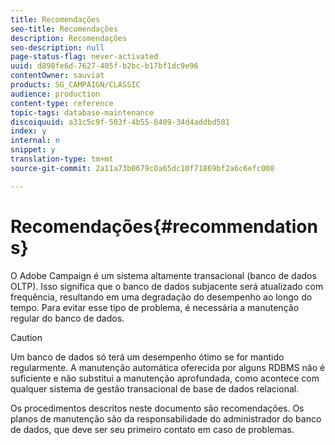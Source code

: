 ```yaml
---
title: Recomendações
seo-title: Recomendações
description: Recomendações
seo-description: null
page-status-flag: never-activated
uuid: d898fe6d-7627-405f-b2bc-b17bf1dc9e96
contentOwner: sauviat
products: SG_CAMPAIGN/CLASSIC
audience: production
content-type: reference
topic-tags: database-maintenance
discoiquuid: a31c5c9f-503f-4b55-8409-34d4addbd581
index: y
internal: n
snippet: y
translation-type: tm+mt
source-git-commit: 2a11a73b0679c0a65dc10f71869bf2a6c6efc008

---
```



# Recomendações{#recommendations}

O Adobe Campaign é um sistema altamente transacional (banco de dados OLTP). Isso significa que o banco de dados subjacente será atualizado com frequência, resultando em uma degradação do desempenho ao longo do tempo. Para evitar esse tipo de problema, é necessária a manutenção regular do banco de dados.

>[!CAUTION]
>
>Um banco de dados só terá um desempenho ótimo se for mantido regularmente. A manutenção automática oferecida por alguns RDBMS não é suficiente e não substitui a manutenção aprofundada, como acontece com qualquer sistema de gestão transacional de base de dados relacional.
>  
>Os procedimentos descritos neste documento são recomendações. Os planos de manutenção são da responsabilidade do administrador do banco de dados, que deve ser seu primeiro contato em caso de problemas.

